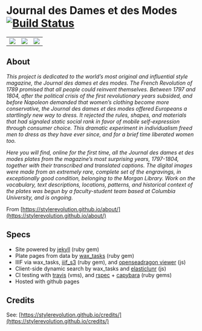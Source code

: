 # Journal des Dames et des Modes [![Build Status](https://travis-ci.org/stylerevolution/stylerevolution.github.io.svg?branch=master)](https://travis-ci.org/stylerevolution/stylerevolution.github.io)

<table style="width:100%;"><tr>
  <td><a href="https://stylerevolution.github.io"><img src="https://github.com/stylerevolution/stylerevolution.github.io/blob/master/images/projects/parislondonproject.jpg?raw=true" /></a></td>
  <td><a href="https://stylerevolution.github.io"><img src="https://github.com/stylerevolution/stylerevolution.github.io/blob/master/images/projects/corsetsbodiesproject.jpg?raw=true"/></a></td>
  <td><a href="https://stylerevolution.github.io"><img src="https://github.com/stylerevolution/stylerevolution.github.io/blob/master/images/projects/politicsfashionproject.jpg?raw=true" /></a></td>
</tr></table>

## About

*This project is dedicated to the world’s most original and influential style magazine, the Journal des dames et des modes. The French Revolution of 1789 promised that all people could reinvent themselves. Between 1797 and 1804, after the political crisis of the first revolutionary years subsided, and before Napoleon demanded that women’s clothing become more conservative, the Journal des dames et des modes offered Europeans a startlingly new way to dress. It rejected the rules, shapes, and materials that had signaled static social rank in favor of mobile self-expression through consumer choice. This dramatic experiment in individualism freed men to dress as they have ever since, and for a brief time liberated women too.*

*Here you will find, online for the first time, all the Journal des dames et des modes plates from the magazine’s most surprising years, 1797-1804, together with their transcribed and translated captions. The digital images were made from an extremely rare, complete set of the engravings, in exceptionally good condition, belonging to the Morgan Library. Work on the vocabulary, text descriptions, locations, patterns, and historical context of the plates was begun by a faculty-student team based at Columbia University, and is ongoing.*

From [https://stylerevolution.github.io/about/](https://stylerevolution.github.io/about/)

## Specs
- Site powered by [jekyll](https://rubygems.org/gems/jekyll) (ruby gem)
- Plate pages from data by [wax_tasks](https://rubygems.org/gems/wax_tasks) (ruby gem)
- IIIF via wax_tasks, [iiif_s3](https://rubygems.org/gems/iiif_s3) (ruby gem), and [openseadragon viewer](http://openseadragon.github.io/) (js)
- Client-side dynamic search by wax_tasks and [elasticlunr]() (js)
- CI testing with [travis](https://travis-ci.org/) (vms), and [rspec](https://rubygems.org/gems/rspec) + [capybara](https://rubygems.org/gems/capybara/) (ruby gems)
- Hosted with github pages

## Credits

See: [https://stylerevolution.github.io/credits/](https://stylerevolution.github.io/credits/)
